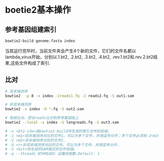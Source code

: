 # boetie2基本操作

## 参考基因组建索引
```bash
bowtie2-build genome.fasta index
```
当其运行完毕时，当前文件夹会产生4个新的文件，它们的文件名都以lambda_virus开始，分别以.1.bt2, .2.bt2, .3.bt2, .4.bt2, .rev.1.bt2和.rev.2.bt2结束,这些文件构成了索引.


## 比对
```bash
# 双末端测序
bowtie2  -p 8 -x index -1reads1.fq -2 reads2.fq -S out1.sam

# 非双末端测序
bowtie2 -x index -U *.fq -S out2.sam

# 局部比对，把长reads比对到参考基因组上
bowtie2 --local -x index -U longreads.fq -S out3.sam

# -x <bt2-idx>由bowtie2-build所生成的索引文件的前缀。
# -1 <m1>双末端测序对应的文件1。可以为多个文件，并用逗号分开；多个文件必须和-2<m2>中制定的文件一一对应。
# -2 <m2>双末端测序对应的文件2.
# -U <r>非双末端测序对应的文件。可以为多个文件，并用逗号分开。
# -S <hit>所生成的SAM格式的文件前缀。
# -p --threads NTHREADS 设置线程数.Default: 1
```
















